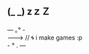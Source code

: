 ## (_ _) zｚＺ
— ｡° -
<br/> ---> // 🌀 i make games :p 
<br/> - ° . —
<!--
**st4rstrxckk/st4rstrxckk** is a ✨ _special_ ✨ repository because its `README.md` (this file) appears on your GitHub profile.

Here are some ideas to get you started:

- 🔭 I’m currently working on ...
- 🌱 I’m currently learning ...
- 👯 I’m looking to collaborate on ...
- 🤔 I’m looking for help with ...
- 💬 Ask me about ...
- 📫 How to reach me: ...
- 😄 Pronouns: ...
- ⚡ Fun fact: ...
-->
